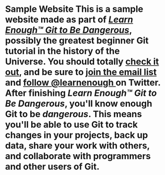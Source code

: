  # Sample Website This is a sample website made as part of [*Learn Enough™ Git to Be Dangerous*](http://learnenough.com/git-tutorial), possibly the greatest beginner Git tutorial in the history of the Universe. You should totally [ check it out](http://learnenough.com/git-tutorial), and be sure to [join the email list](http://learnenough.com/#email_list) and [follow @learnenough ](http://twitter.com/learnenough) on Twitter. After finishing *Learn Enough™ Git to Be Dangerous*, you'll know enough Git to be *dangerous*. This means you'll be able to use Git to track changes in your projects, back up data, share your work with others, and collaborate with programmers and other users of Git. 
